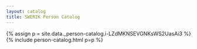 ```yaml
---
layout: catalog
title: SWERIK Person Catalog
---
```

{% assign p = site.data._person-catalog.i-LZdMKNSEVGNKsWS2UasAi3 %}
{% include person-catalog.html p=p %}

